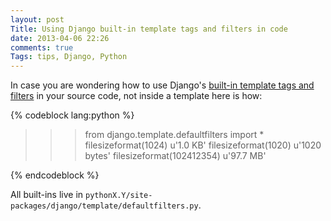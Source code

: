 ```yaml
---
layout: post
Title: Using Django built-in template tags and filters in code
date: 2013-04-06 22:26
comments: true
Tags: tips, Django, Python
---
```


In case you are wondering how to use Django's
[built-in template tags and filters](https://docs.djangoproject.com/en/dev/ref/templates/builtins/)
in your source code, not inside a template here is how:

{% codeblock lang:python %}
>>> from django.template.defaultfilters import *
>>> filesizeformat(1024)
u'1.0 KB'
>>> filesizeformat(1020)
u'1020 bytes'
>>> filesizeformat(102412354)
u'97.7 MB'
>>> 
{% endcodeblock %}

All built-ins live in `pythonX.Y/site-packages/django/template/defaultfilters.py`.
